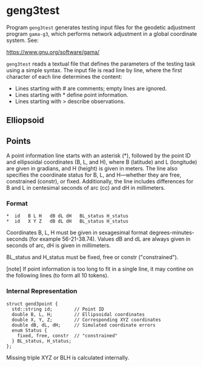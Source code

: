 # geng3test

Program `geng3test` generates testing input files for the geodetic 
adjustment program `gama-g3`, which performs network adjustment 
in a global coordinate system. See:

   https://www.gnu.org/software/gama/

`geng3test` reads a textual file that defines the parameters of the testing task
using a simple syntax. The input file is read line by line, where the first 
character of each line determines the content:

* Lines starting with # are comments; empty lines are ignored.
* Lines starting with * define point information.
* Lines starting with > describe observations.


## Elliopsoid


## Points

A point information line starts with an asterisk (*), followed by the point ID 
and ellipsoidal coordinates (B, L, and H), where B (latitude) and L (longitude) 
are given in gradians, and H (height) is given in meters. The line also specifies
the coordinate status for B, L, and H—whether they are free, constrained (constr), 
or fixed. Additionally, the line includes differences for B and L in 
centesimal seconds of arc (cc) and dH in millimeters.

### Format

    *  id   B L H   dB dL dH   BL_status H_status
    *  id   X Y Z   dB dL dH   BL_status H_status

Coordinates B, L, H must be given in sexagesimal format 
degrees-minutes-seconds (for example 56-21-38.74). Values dB and dL are
always given in seconds of arc, dH is given in millimeters. 

BL_status and H_status must be fixed, free or constr ("constrained").

[note] If point information is too long to fit in a single line, 
it may contine on the following lines (to form all 10 tokens).


### Internal Representation

    struct gend3point {
      std::string id;        // Point ID
      double B, L, H;        // Ellipsoidal coordinates
      double X, Y, Z;        // Corresponding XYZ coordinates
      double dB, dL, dH;     // Simulated coordinate errors
      enum Status {
        fixed, free, constr  // "constrained"
      } BL_status, H_status;
    };
    
Missing triple XYZ or BLH is calculated internally.




